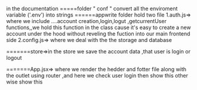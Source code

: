 in the documentation
=====folder " conf " convert all the enviroment variable ('.env') into strings
======appwrite folder hold two file 
        1.auth.js=> where we include ....account creation,login,logut ,getcurrentUser functions,,we hold this function in the class cause it's easy to create a new account under the hood without reveling the fuction into our main frontend side 
        2.config.js=> where we deal with the the storage and database


=======store=>in the store we save the account data ,that user is login or logout 

=======App.jsx=> where we render the hedder and fotter file along with the outlet using router ,and here we check user login then show this other wise show this 